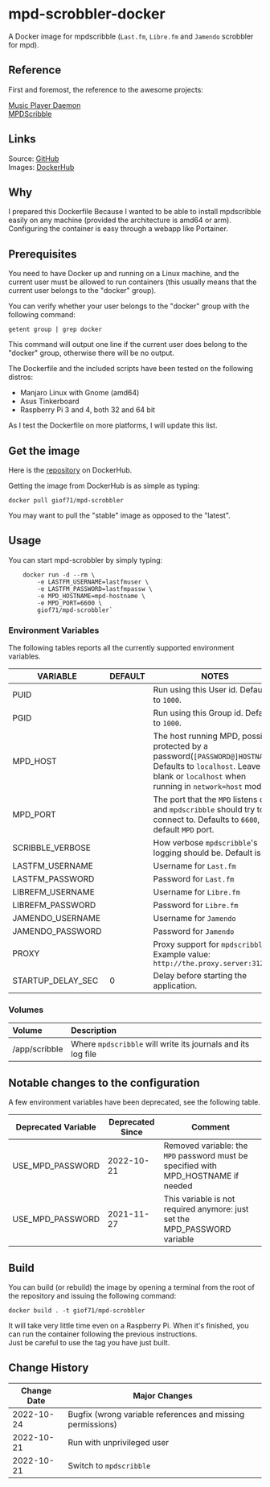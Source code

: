 # mpd-scrobbler-docker

A Docker image for mpdscribble (`Last.fm`, `Libre.fm` and `Jamendo` scrobbler for mpd).

## Reference

First and foremost, the reference to the awesome projects:

[Music Player Daemon](https://www.musicpd.org/)  
[MPDScribble](https://www.musicpd.org/clients/mpdscribble/)

## Links

Source: [GitHub](https://github.com/giof71/mpd-scrobbler-docker)  
Images: [DockerHub](https://hub.docker.com/r/giof71/mpd-scrobbler)

## Why

I prepared this Dockerfile Because I wanted to be able to install mpdscribble easily on any machine (provided the architecture is amd64 or arm). Configuring the container is easy through a webapp like Portainer.

## Prerequisites

You need to have Docker up and running on a Linux machine, and the current user must be allowed to run containers (this usually means that the current user belongs to the "docker" group).

You can verify whether your user belongs to the "docker" group with the following command:

`getent group | grep docker`

This command will output one line if the current user does belong to the "docker" group, otherwise there will be no output.

The Dockerfile and the included scripts have been tested on the following distros:

- Manjaro Linux with Gnome (amd64)
- Asus Tinkerboard
- Raspberry Pi 3 and 4, both 32 and 64 bit

As I test the Dockerfile on more platforms, I will update this list.

## Get the image

Here is the [repository](https://hub.docker.com/repository/docker/giof71/mpd-scrobbler) on DockerHub.

Getting the image from DockerHub is as simple as typing:

`docker pull giof71/mpd-scrobbler`

You may want to pull the "stable" image as opposed to the "latest".

## Usage

You can start mpd-scrobbler by simply typing:

```text
    docker run -d --rm \
        -e LASTFM_USERNAME=lastfmuser \
        -e LASTFM_PASSWORD=lastfmpassw \
        -e MPD_HOSTNAME=mpd-hostname \
        -e MPD_PORT=6600 \
        giof71/mpd-scrobbler`
```

### Environment Variables

The following tables reports all the currently supported environment variables.

VARIABLE | DEFAULT | NOTES
---|---|---
PUID||Run using this User id. Defaults to `1000`.
PGID||Run using this Group id. Defaults to `1000`.
MPD_HOST||The host running MPD, possibly protected by a password(`[PASSWORD@]HOSTNAME`). Defaults to `localhost`. Leave blank or `localhost` when running in `network=host` mode.
MPD_PORT||The port that the `MPD` listens on and `mpdscribble` should try to connect to. Defaults to `6600`, the default `MPD` port.
SCRIBBLE_VERBOSE||How verbose `mpdscribble`'s logging should be. Default is 1.
LASTFM_USERNAME||Username for `Last.fm`
LASTFM_PASSWORD||Password for `Last.fm`
LIBREFM_USERNAME||Username for `Libre.fm`
LIBREFM_PASSWORD||Password for `Libre.fm`
JAMENDO_USERNAME||Username for `Jamendo`
JAMENDO_PASSWORD||Password for `Jamendo`
PROXY||Proxy support for `mpdscribble`. Example value: `http://the.proxy.server:3128`
STARTUP_DELAY_SEC|0|Delay before starting the application.

### Volumes

Volume|Description
:---|:---
/app/scribble|Where `mpdscribble` will write its journals and its log file

## Notable changes to the configuration

A few environment variables have been deprecated, see the following table.

Deprecated Variable|Deprecated Since|Comment
---|---|---
USE_MPD_PASSWORD|2022-10-21|Removed variable: the `MPD` password must be specified with MPD_HOSTNAME if needed
USE_MPD_PASSWORD|2021-11-27|This variable is not required anymore: just set the MPD_PASSWORD variable

## Build

You can build (or rebuild) the image by opening a terminal from the root of the repository and issuing the following command:

`docker build . -t giof71/mpd-scrobbler`

It will take very little time even on a Raspberry Pi. When it's finished, you can run the container following the previous instructions.  
Just be careful to use the tag you have just built.

## Change History

Change Date|Major Changes
---|---
2022-10-24|Bugfix (wrong variable references and missing permissions)
2022-10-21|Run with unprivileged user
2022-10-21|Switch to `mpdscribble`
